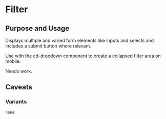 # Filter

## Purpose and Usage
Displays multiple and varied form elements like inputs and selects and includes a submit button where relevant.

Use with the cd-dropdown component to create a collapsed filter area on mobile.

Needs work.

## Caveats

### Variants

```
none

```
